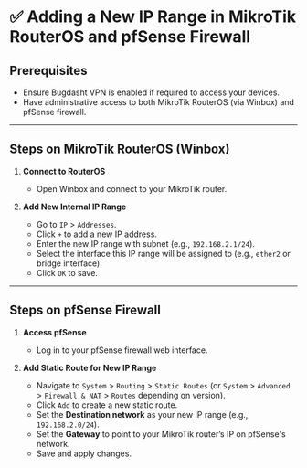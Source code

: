 # ✅ Adding a New IP Range in MikroTik RouterOS and pfSense Firewall

## Prerequisites

- Ensure Bugdasht VPN is enabled if required to access your devices.
- Have administrative access to both MikroTik RouterOS (via Winbox) and pfSense firewall.

---

## Steps on MikroTik RouterOS (Winbox)

1. **Connect to RouterOS**
   - Open Winbox and connect to your MikroTik router.

2. **Add New Internal IP Range**
   - Go to `IP` > `Addresses`.
   - Click `+` to add a new IP address.
   - Enter the new IP range with subnet (e.g., `192.168.2.1/24`).
   - Select the interface this IP range will be assigned to (e.g., `ether2` or bridge interface).
   - Click `OK` to save.

---

## Steps on pfSense Firewall

1. **Access pfSense**
   - Log in to your pfSense firewall web interface.

2. **Add Static Route for New IP Range**
   - Navigate to `System` > `Routing` > `Static Routes` (or `System` > `Advanced` > `Firewall & NAT` > `Routes` depending on version).
   - Click `Add` to create a new static route.
   - Set the **Destination network** as your new IP range (e.g., `192.168.2.0/24`).
   - Set the **Gateway** to point to your MikroTik router’s IP on pfSense's network.
   - Save and apply changes.